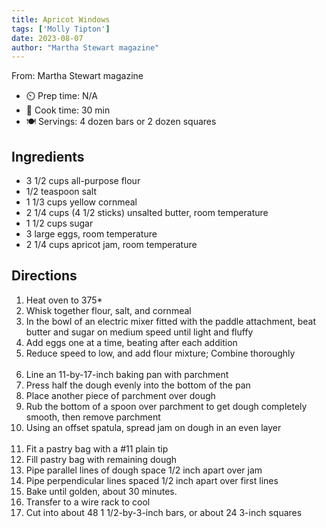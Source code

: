 ```yaml
---
title: Apricot Windows
tags: ['Molly Tipton']
date: 2023-08-07
author: "Martha Stewart magazine"
---
```

From: Martha Stewart magazine

- ⏲️ Prep time: N/A
- 🍳 Cook time: 30 min
- 🍽️ Servings: 4 dozen bars or 2 dozen squares

## Ingredients

- 3 1/2 cups all-purpose flour
- 1/2 teaspoon salt
- 1 1/3 cups yellow cornmeal
- 2 1/4 cups (4 1/2 sticks) unsalted butter, room temperature
- 1 1/2 cups sugar
- 3 large eggs, room temperature
- 2 1/4 cups apricot jam, room temperature

## Directions

1. Heat oven to 375*
2. Whisk together flour, salt, and cornmeal
3. In the bowl of an electric mixer fitted with the paddle attachment, beat butter and sugar on medium speed until light and fluffy
4. Add eggs one at a time, beating after each addition
5. Reduce speed to low, and add flour mixture; Combine thoroughly
<br/><br/>
6. Line an 11-by-17-inch baking pan with parchment
7. Press half the dough evenly into the bottom of the pan
8. Place another piece of parchment over dough
9. Rub the bottom of a spoon over parchment to get dough completely smooth, then remove parchment
10. Using an offset spatula, spread jam on dough in an even layer
<br/><br/>
11. Fit a pastry bag with a #11 plain tip
12. Fill pastry bag with remaining dough
13. Pipe parallel lines of dough space 1/2 inch apart over jam
14. Pipe perpendicular lines spaced 1/2 inch apart over first lines
15. Bake until golden, about 30 minutes.
16. Transfer to a wire rack to cool
17. Cut into about 48 1 1/2-by-3-inch bars, or about 24 3-inch squares
